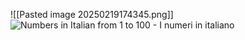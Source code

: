 ![[Pasted image 20250219174345.png]]![Numbers in Italian from 1 to 100 - I numeri in italiano](https://www.woodwarditalian.com/wp-content/uploads/2016/03/numbers-in-italian.gif)
